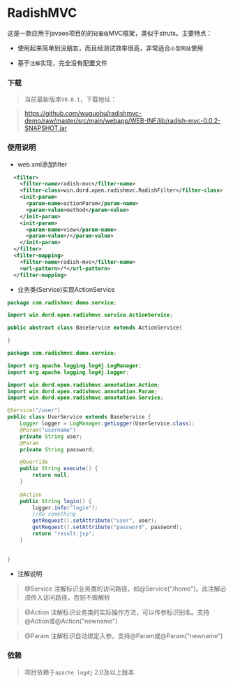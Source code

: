 # RadishMVC
这是一款应用于javaee项目的的`轻量级`MVC框架，类似于struts。主要特点：

* 使用起来简单到没朋友，而且经测试效率很高，非常适合`小型网站`使用

* 基于`注解`实现，完全没有配置文件

### 下载

>当前最新版本`V0.0.1`，下载地址：

>https://github.com/wuguohu/radishmvc-demo/raw/master/src/main/webapp/WEB-INF/lib/radish-mvc-0.0.2-SNAPSHOT.jar

### 使用说明

* web.xml添加filter

```xml
  <filter>
    <filter-name>radish-mvc</filter-name>
    <filter-class>win.dord.open.radishmvc.RadishFilter</filter-class>
    <init-param>
      <param-name>actionParam</param-name>
      <param-value>method</param-value>
    </init-param>
    <init-param>
      <param-name>view</param-name>
      <param-value>/</param-value>
    </init-param>
  </filter>
  <filter-mapping>
    <filter-name>radish-mvc</filter-name>
    <url-pattern>/*</url-pattern>
  </filter-mapping>
```

* 业务类(Service)实现ActionService

```java
package com.radishmvc.demo.service;

import win.dord.open.radishmvc.service.ActionService;

public abstract class BaseService extends ActionService{

}
```

```java
package com.radishmvc.demo.service;

import org.apache.logging.log4j.LogManager;
import org.apache.logging.log4j.Logger;

import win.dord.open.radishmvc.annotation.Action;
import win.dord.open.radishmvc.annotation.Param;
import win.dord.open.radishmvc.annotation.Service;

@Service("/user")
public class UserService extends BaseService {
	Logger logger = LogManager.getLogger(UserService.class);
	@Param("username")
	private String user;
	@Param
	private String password;

	@Override
	public String execute() {
		return null;
	}
	
	@Action
	public String login() {
		logger.info("login");
		//do something
		getRequest().setAttribute("user", user);
		getRequest().setAttribute("password", password);
		return "result.jsp";
	}
	

}
```

* 注解说明

>@Service 注解标识业务类的访问路径，如@Service("/home")。此注解必须传入访问路径，否则不做解析

>@Action 注解标识业务类的实际操作方法，可以传参标识别名。支持@Action或@Action("newname")

>@Param 注解标识自动绑定入参。支持@Param或@Param("newname")

### 依赖

>项目依赖于`apache log4j` 2.0及以上版本





